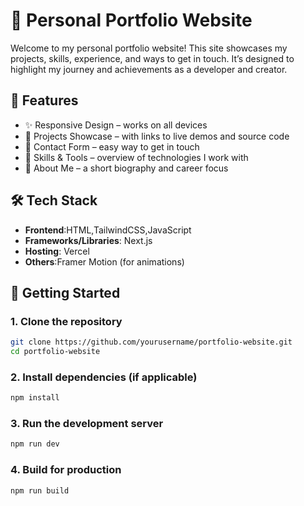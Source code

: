 # 💼 Personal Portfolio Website

Welcome to my personal portfolio website! This site showcases my projects, skills, experience, and ways to get in touch. It’s designed to highlight my journey and achievements as a developer and creator.

## 📌 Features

- ✨ Responsive Design – works on all devices  
- 📂 Projects Showcase – with links to live demos and source code  
- 📧 Contact Form – easy way to get in touch  
- 🧠 Skills & Tools – overview of technologies I work with  
- 🧑 About Me – a short biography and career focus

## 🛠️ Tech Stack

- **Frontend**:HTML,TailwindCSS,JavaScript  
- **Frameworks/Libraries**: Next.js
- **Hosting**: Vercel 
- **Others**:Framer Motion (for animations)

## 🚀 Getting Started

### 1. Clone the repository

```bash
git clone https://github.com/yourusername/portfolio-website.git
cd portfolio-website
```

### 2. Install dependencies (if applicable)

```bash
npm install
```

### 3. Run the development server

```bash
npm run dev
```

### 4. Build for production

```bash
npm run build
```

